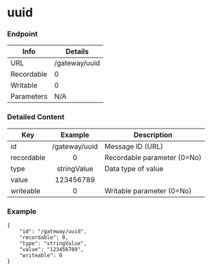 # uuid



### Endpoint

| Info  | Details |
| ------------- | ------------- |
| URL   | /gateway/uuid   |
| Recordable   | 0   |
| Writable   | 0   |
| Parameters  | N/A  |

### Detailed Content

|  Key  | Example | Description |
| ------------- | :------: | ------------------------------ |
|  id | /gateway/uuid | Message ID (URL) |
|  recordable | 0 | Recordable parameter (0=No) |
|  type | stringValue | Data type of value |
|  value | 123456789 |  |
|  writeable | 0 | Writable parameter (0=No) |



### Example
```
{
    "id": "/gateway/uuid",
    "recordable": 0,
    "type": "stringValue",
    "value": "123456789",
    "writeable": 0
}
```
